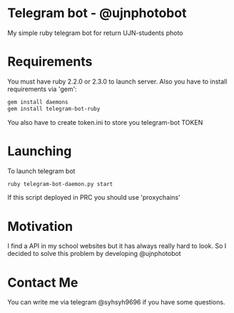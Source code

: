 # Telegram bot - @ujnphotobot
My simple ruby telegram bot for return UJN-students photo

# Requirements
You must have ruby 2.2.0 or 2.3.0 to launch server. Also you have to install requirements via 'gem':
```bash
gem install daemons
gem install telegram-bot-ruby
```
You also have to create token.ini to store you telegram-bot TOKEN

# Launching
To launch telegram bot
```bash
ruby telegram-bot-daemon.py start
```
If this script deployed in PRC you should use 'proxychains'

# Motivation
I find a API in my school websites but it has always really hard to look. So I decided to solve this problem by developing @ujnphotobot

# Contact Me
You can write me via telegram @syhsyh9696 if you have some questions.
